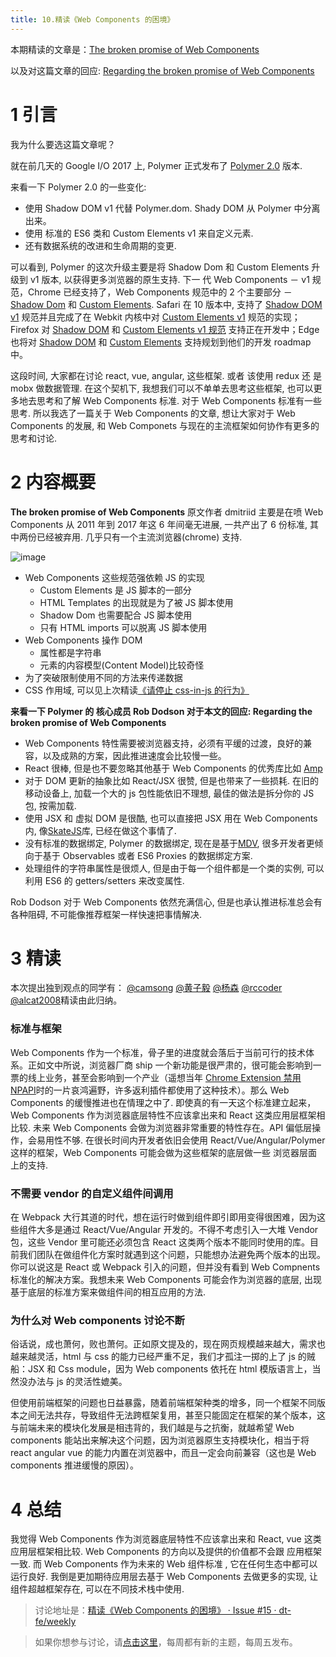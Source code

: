 ```yaml
---
title: 10.精读《Web Components 的困境》
---
```


本期精读的文章是：[The broken promise of Web Components
](https://dmitriid.com/blog/2017/03/the-broken-promise-of-web-components/)

以及对这篇文章的回应: [Regarding the broken promise of Web Components](https://robdodson.me/regarding-the-broken-promise-of-web-components/)

# 1 引言

我为什么要选这篇文章呢？

就在前几天的 Google I/O 2017 上, Polymer 正式发布了 [Polymer 2.0](https://www.polymer-project.org/blog/2017-05-15-time-for-two) 版本.

来看一下 Polymer 2.0 的一些变化:

- 使用 Shadow DOM v1 代替 Polymer.dom. Shady DOM 从 Polymer 中分离出来。
- 使用 标准的 ES6 类和 Custom Elements v1 来自定义元素.
- 还有数据系统的改进和生命周期的变更.

可以看到, Polymer 的这次升级主要是将 Shadow Dom 和 Custom Elements 升级到 v1 版本, 以获得更多浏览器的原生支持. 下一 代 Web Components － v1 规范，Chrome 已经支持了，Web Components 规范中的 2 个主要部分 － [Shadow Dom](https://www.chromestatus.com/feature/4667415417847808) 和 [Custom Elements](https://www.chromestatus.com/feature/4696261944934400). Safari 在 10 版本中, 支持了 [Shadow DOM v1](https://webkit.org/status/#feature-shadow-dom) 规范并且完成了在 Webkit 内核中对 [Custom Elements v1](https://webkit.org/blog/7027/introducing-custom-elements/) 规范的实现；Firefox 对 [Shadow DOM](https://platform-status.mozilla.org/#shadow-dom) 和 [Custom Elements v1 规范](https://platform-status.mozilla.org/#custom-elements) 支持正在开发中；Edge 也将对 [Shadow DOM](https://developer.microsoft.com/en-us/microsoft-edge/platform/status/shadowdom/) 和 [Custom Elements](https://developer.microsoft.com/en-us/microsoft-edge/platform/status/customelements/) 支持规划到他们的开发 roadmap 中。

这段时间, 大家都在讨论 react, vue, angular, 这些框架. 或者 该使用 redux 还 是 mobx 做数据管理. 在这个契机下, 我想我们可以不单单去思考这些框架, 也可以更多地去思考和了解 Web Components 标准. 对于 Web Components 标准有一些思考. 所以我选了一篇关于 Web Components 的文章, 想让大家对于 Web Components 的发展, 和 Web Componets 与现在的主流框架如何协作有更多的思考和讨论.

# 2 内容概要

**The broken promise of Web Components**
原文作者 dmitriid 主要是在喷 Web Components 从 2011 年到 2017 年这 6 年间毫无进展, 一共产出了 6 份标准, 其中两份已经被弃用. 几乎只有一个主流浏览器(chrome) 支持.

![image](https://dmitriid.com/assets/img/blog/web-components-support.png)

- Web Components 这些规范强依赖 JS 的实现
  - Custom Elements 是 JS 脚本的一部分
  - HTML Templates 的出现就是为了被 JS 脚本使用
  - Shadow Dom 也需要配合 JS 脚本使用
  - 只有 HTML imports 可以脱离 JS 脚本使用
- Web Components 操作 DOM
  - 属性都是字符串
  - 元素的内容模型(Content Model)比较奇怪
- 为了突破限制使用不同的方法来传递数据
- CSS 作用域, 可以见上次精读[《请停止 css-in-js 的行为》](https://github.com/dt-fe/weekly/issues/12)

**来看一下 Polymer 的 核心成员 Rob Dodson 对于本文的回应: Regarding the broken promise of Web Components**

- Web Components 特性需要被浏览器支持，必须有平缓的过渡，良好的兼容，以及成熟的方案，因此推进速度会比较慢一些。
- React 很棒, 但是也不要忽略其他基于 Web Components 的优秀库比如 [Amp](https://www.ampproject.org/)
- 对于 DOM 更新的抽象比如 React/JSX 很赞, 但是也带来了一些损耗. 在旧的移动设备上, 加载一个大的 js 包性能依旧不理想, 最佳的做法是拆分你的 JS 包, 按需加载.
- 使用 JSX 和 虚拟 DOM 是很酷, 也可以直接把 JSX 用在 Web Components 内, 像[SkateJS](https://github.com/skatejs/skatejs)库, 已经在做这个事情了.
- 没有标准的数据绑定, Polymer 的数据绑定, 现在是基于[MDV](https://github.com/toolkitchen/mdv), 很多开发者更倾向于基于 Observables 或者 ES6 Proxies 的数据绑定方案.
- 处理组件的字符串属性是很烦人, 但是由于每一个组件都是一个类的实例, 可以利用 ES6 的 getters/setters 来改变属性.

Rob Dodson 对于 Web Components 依然充满信心, 但是也承认推进标准总会有各种阻碍, 不可能像推荐框架一样快速把事情解决.

# 3 精读

本次提出独到观点的同学有：
[@camsong](https://www.zhihu.com/people/078cc0fb15845759ad8295b0f0e50099) [@黄子毅](https://github.com/ascoders) [@杨森](https://www.zhihu.com/people/c93b7957f6308990c7e3b16103c9356b) [@rccoder](https://github.com/rccoder) [@alcat2008](https://github.com/alcat2008)精读由此归纳。

### 标准与框架

Web Components 作为一个标准，骨子里的进度就会落后于当前可行的技术体系。正如文中所说，浏览器厂商 ship 一个新功能是很严肃的，很可能会影响到一票的线上业务，甚至会影响到一个产业（遥想当年 [Chrome Extension 禁用 NPAPI](https://blog.chromium.org/2013/09/saying-goodbye-to-our-old-friend-npapi.html)时的一片哀鸿遍野，许多返利插件都使用了这种技术）。那么 Web Components 的缓慢推进也在情理之中了.
即使真的有一天这个标准建立起来，Web Components 作为浏览器底层特性不应该拿出来和 React 这类应用层框架相比较. 未来 Web Components 会做为浏览器非常重要的特性存在。API 偏低层操作，会易用性不够. 在很长时间内开发者依旧会使用 React/Vue/Angular/Polymer 这样的框架，Web Components 可能会做为这些框架的底层做一些 浏览器层面上的支持.

### 不需要 vendor 的自定义组件间调用

在 Webpack 大行其道的时代，想在运行时做到组件即引即用变得很困难，因为这些组件大多是通过 React/Vue/Angular 开发的。不得不考虑引入一大堆 Vendor 包，这些 Vendor 里可能还必须包含 React 这类两个版本不能同时使用的库。目前我们团队在做组件化方案时就遇到这个问题，只能想办法避免两个版本的出现。你可以说这是 React 或 Webpack 引入的问题，但并没有看到 Web Compnents 标准化的解决方案。我想未来 Web Components 可能会作为浏览器的底层, 出现基于底层的标准方案来做组件间的相互应用的方法.

### 为什么对 Web components 讨论不断

俗话说，成也萧何，败也萧何。正如原文提及的，现在网页规模越来越大，需求也越来越灵活，html 与 css 的能力已经严重不足，我们才孤注一掷的上了 js 的贼船：JSX 和 Css module，因为 Web components 依托在 html 模版语言上，当然没办法与 js 的灵活性媲美。

但使用前端框架的问题也日益暴露，随着前端框架种类的增多，同一个框架不同版本之间无法共存，导致组件无法跨框架复用，甚至只能固定在框架的某个版本，这与前端未来的模块化发展是相违背的，我们越是与之抗衡，就越希望 Web components 能站出来解决这个问题，因为浏览器原生支持模块化，相当于将 react angular vue 的能力内置在浏览器中，而且一定会向前兼容（这也是 Web components 推进缓慢的原因）。

# 4 总结

我觉得 Web Components 作为浏览器底层特性不应该拿出来和 React, vue 这类应用层框架相比较. Web Components 的方向以及提供的价值都不会跟 应用框架一致. 而 Web Components 作为未来的 Web 组件标准 , 它在任何生态中都可以运行良好. 我倒是更加期待应用层去基于 Web Components 去做更多的实现, 让组件超越框架存在, 可以在不同技术栈中使用.

> 讨论地址是：[精读《Web Components 的困境》 · Issue #15 · dt-fe/weekly](https://github.com/dt-fe/weekly/issues/15)

> 如果你想参与讨论，请[点击这里](https://github.com/dt-fe/weekly)，每周都有新的主题，每周五发布。
